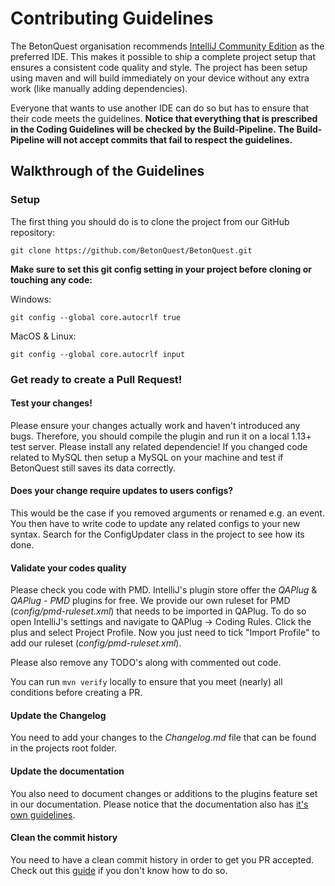 # Contributing Guidelines

The BetonQuest organisation recommends <a href="https://www.jetbrains.com/idea/" target="_blank">IntelliJ Community Edition</a> as the preferred IDE.
This makes it possible to ship a complete project setup that ensures a consistent code quality and style.
The project has been setup using maven and will build immediately on your device without any extra work (like manually adding dependencies).

Everyone that wants to use another IDE can do so but has to ensure that their code meets the guidelines.
**Notice that everything that is prescribed in the Coding Guidelines will be checked by the Build-Pipeline.
The Build-Pipeline will not accept commits that fail to respect the guidelines.**


## Walkthrough of the Guidelines

### Setup

The first thing you should do is to clone the project from our GitHub repository:

```
git clone https://github.com/BetonQuest/BetonQuest.git
```

**Make sure to set this git config setting in your project before cloning or touching any code:**

Windows:
```
git config --global core.autocrlf true
```
MacOS & Linux:
``` 
git config --global core.autocrlf input
```


### Get ready to create a Pull Request!

#### Test your changes!
Please ensure your changes actually work and haven't introduced any bugs.
Therefore, you should compile the plugin and run it on a local 1.13+ test server.
Please install any related dependencie! If you changed code related to MySQL then setup a MySQL on your machine and test if BetonQuest still saves its data correctly. 

#### Does your change require updates to users configs?
This would be the case if you removed arguments or renamed e.g. an event.
You then have to write code to update any related configs to your new syntax.
Search for the ConfigUpdater class in the project to see how its done.

#### Validate your codes quality
Please check you code with PMD. IntelliJ's plugin store offer the _QAPlug_ & _QAPlug - PMD_ plugins for free.
We provide our own ruleset for PMD (_config/pmd-ruleset.xml_) that needs to be imported in QAPlug. 
To do so open IntelliJ's settings and navigate to  QAPlug -> Coding Rules. Click the plus and select Project Profile.
Now you just need to tick "Import Profile" to add our ruleset (_config/pmd-ruleset.xml_).

Please also remove any TODO's along with commented out code.

You can run `mvn verify` locally to ensure that you meet (nearly) all conditions before creating a PR.

#### Update the Changelog
You need to add your changes to the _Changelog.md_ file that can be found in the projects root folder.

#### Update the documentation
You also need to document changes or additions to the plugins feature set in our documentation. Please notice that the documentation 
also has [it's own guidelines](../Contributing/Documentation/Guidelines.md).

#### Clean the commit history
You need to have a clean commit history in order to get you PR accepted.
Check out this <a href="https://medium.com/@catalinaturlea/clean-git-history-a-step-by-step-guide-eefc0ad8696d" target="_blank">guide</a> if you don't know how to do so.
